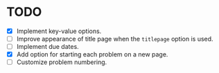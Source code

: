 # TODO

* [x] Implement key-value options.
* [ ] Improve appearance of title page when the `titlepage` option is used.
* [ ] Implement due dates.
* [x] Add option for starting each problem on a new page.
* [ ] Customize problem numbering.
